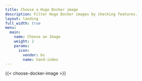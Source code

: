 ```yaml
---
title: Choose a Hugo Docker image
description: Filter Hugo Docker images by checking features.
layout: landing
full_width: true
menu:
  main:
    name: Choose an Image
    weight: 2
    params:
      icon:
        vendor: bs
        name: hand-index
---
```


{{< choose-docker-image >}}
